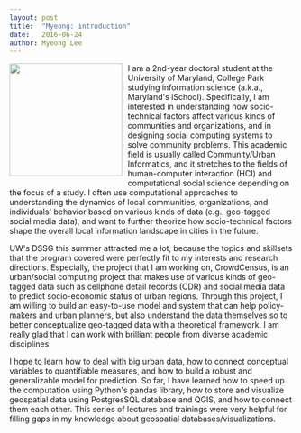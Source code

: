 ```yaml
---
layout: post
title:  "Myeong: introduction"
date:   2016-06-24
author: Myeong Lee
---
```


<img src="http://myeonglee.com/sites/default/files/myeong_2.jpg" width="200" height="200" align="left" style="margin: 0 10px 10px 0"> I am a 2nd-year doctoral student at the University of Maryland, College Park studying information science (a.k.a., Maryland's iSchool). Specifically, I am interested in understanding how socio-technical factors affect various kinds of communities and organizations, and in designing social computing systems to solve community problems. This academic field is usually called Community/Urban Informatics, and it stretches to the fields of human-computer interaction (HCI) and computational social science depending on the focus of a study. I often use computational approaches to understanding the dynamics of local communities, organizations, and individuals' behavior based on various kinds of data (e.g., geo-tagged social media data), and want to further theorize how socio-technical factors shape the overall local information landscape in cities in the future. 

UW's DSSG this summer attracted me a lot, because the topics and skillsets that the program covered were perfectly fit to my interests and research directions. Especially, the project that I am working on, CrowdCensus, is an urban/social computing project that makes use of various kinds of geo-tagged data such as cellphone detail records (CDR) and social media data to predict socio-economic status of urban regions. Through this project, I am willing to build an easy-to-use model and system that can help policy-makers and urban planners, but also understand the data themselves so to better conceptualize geo-tagged data with a theoretical framework. I am really glad that I can work with brilliant people from diverse academic disciplines. 

I hope to learn how to deal with big urban data, how to connect conceptual variables to quantifiable measures, and how to build a robust and generalizable model for prediction. So far, I have learned how to speed up the computation using Python's pandas library, how to store and visualize geospatial data using PostgresSQL database and QGIS, and how to connect them each other. This series of lectures and trainings were very helpful for filling gaps in my knowledge about geospatial databases/visualizations.

<!-- <link href="../assets/css/myeong.css" rel="stylesheet"> -->